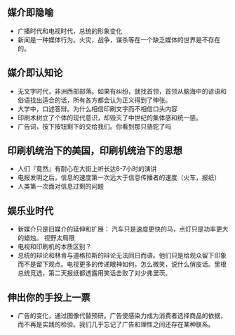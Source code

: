 ## 媒介即隐喻

* 广播时代和电视时代，总统的形象变化
* 新闻是一种媒体行为。火灾，战争，谋杀等在一个缺乏媒体的世界是不存在的。

## 媒介即认知论

* 无文字时代，非洲西部部落。如果有纠纷，就找首领，首领从脑海中的谚语和俗语找出适合的话，所有各方都会认为正义得到了伸张。
* 大学中，口述答辩。为什么相信印刷文字而不相信口头内容
* 印刷术树立了个体的现代意识，却毁灭了中世纪的集体感和统一感。
* 广告词，按下按钮剩下的交给我们。你看到那只骆驼了吗

## 印刷机统治下的美国，印刷机统治下的思想

* 人们『竟然』有耐心在大街上听长达6-7小时的演讲
* 电报发明之后，信息的速度第一次远大于信息传播者的速度（火车，报纸）
* 人类第一次面对信息过剩的问题

## 娱乐业时代

* 新媒介只是旧媒介的延伸和扩展： 汽车只是速度更快的马，点灯只是功率更大的蜡烛。 视野太局限
* 电视和印刷机的本质区别？
* 总统的辩论和林肯与道格拉斯的辩论无法同日而语。他们只是给观众留下印象而不是留下观点。电视更多的传递眼神如何，怎么微笑，说什么俏皮话。里根总统竞选，第二天报纸都透露用笑话击败了对少弗里茨。

## 伸出你的手投上一票

* 广告的变化，通过图像代替预研。广告使感染力成为消费者选择商品的依据，而不再是实践的检验。我们几乎忘记了广告和理性之间还存在某种联系。